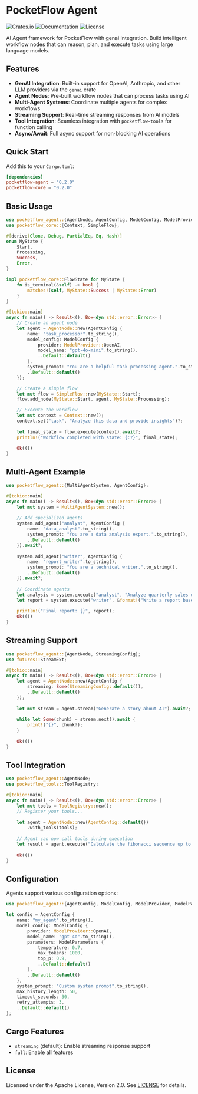 # PocketFlow Agent

[![Crates.io](https://img.shields.io/crates/v/pocketflow-agent.svg)](https://crates.io/crates/pocketflow-agent)
[![Documentation](https://docs.rs/pocketflow-agent/badge.svg)](https://docs.rs/pocketflow-agent)
[![License](https://img.shields.io/crates/l/pocketflow-agent.svg)](https://github.com/longcipher/pocketflow-rs/blob/master/LICENSE)

AI Agent framework for PocketFlow with genai integration. Build intelligent workflow nodes that can reason, plan, and execute tasks using large language models.

## Features

- **GenAI Integration**: Built-in support for OpenAI, Anthropic, and other LLM providers via the `genai` crate
- **Agent Nodes**: Pre-built workflow nodes that can process tasks using AI
- **Multi-Agent Systems**: Coordinate multiple agents for complex workflows
- **Streaming Support**: Real-time streaming responses from AI models
- **Tool Integration**: Seamless integration with `pocketflow-tools` for function calling
- **Async/Await**: Full async support for non-blocking AI operations

## Quick Start

Add this to your `Cargo.toml`:

```toml
[dependencies]
pocketflow-agent = "0.2.0"
pocketflow-core = "0.2.0"
```

## Basic Usage

```rust
use pocketflow_agent::{AgentNode, AgentConfig, ModelConfig, ModelProvider};
use pocketflow_core::{Context, SimpleFlow};

#[derive(Clone, Debug, PartialEq, Eq, Hash)]
enum MyState {
    Start,
    Processing,
    Success,
    Error,
}

impl pocketflow_core::FlowState for MyState {
    fn is_terminal(&self) -> bool {
        matches!(self, MyState::Success | MyState::Error)
    }
}

#[tokio::main]
async fn main() -> Result<(), Box<dyn std::error::Error>> {
    // Create an agent node
    let agent = AgentNode::new(AgentConfig {
        name: "task_processor".to_string(),
        model_config: ModelConfig {
            provider: ModelProvider::OpenAI,
            model_name: "gpt-4o-mini".to_string(),
            ..Default::default()
        },
        system_prompt: "You are a helpful task processing agent.".to_string(),
        ..Default::default()
    });

    // Create a simple flow
    let mut flow = SimpleFlow::new(MyState::Start);
    flow.add_node(MyState::Start, agent, MyState::Processing);

    // Execute the workflow
    let mut context = Context::new();
    context.set("task", "Analyze this data and provide insights")?;
    
    let final_state = flow.execute(context).await?;
    println!("Workflow completed with state: {:?}", final_state);

    Ok(())
}
```

## Multi-Agent Example

```rust
use pocketflow_agent::{MultiAgentSystem, AgentConfig};

#[tokio::main]
async fn main() -> Result<(), Box<dyn std::error::Error>> {
    let mut system = MultiAgentSystem::new();
    
    // Add specialized agents
    system.add_agent("analyst", AgentConfig {
        name: "data_analyst".to_string(),
        system_prompt: "You are a data analysis expert.".to_string(),
        ..Default::default()
    }).await?;
    
    system.add_agent("writer", AgentConfig {
        name: "report_writer".to_string(),
        system_prompt: "You are a technical writer.".to_string(),
        ..Default::default()
    }).await?;
    
    // Coordinate agents
    let analysis = system.execute("analyst", "Analyze quarterly sales data").await?;
    let report = system.execute("writer", &format!("Write a report based on: {}", analysis)).await?;
    
    println!("Final report: {}", report);
    Ok(())
}
```

## Streaming Support

```rust
use pocketflow_agent::{AgentNode, StreamingConfig};
use futures::StreamExt;

#[tokio::main]
async fn main() -> Result<(), Box<dyn std::error::Error>> {
    let agent = AgentNode::new(AgentConfig {
        streaming: Some(StreamingConfig::default()),
        ..Default::default()
    });
    
    let mut stream = agent.stream("Generate a story about AI").await?;
    
    while let Some(chunk) = stream.next().await {
        print!("{}", chunk?);
    }
    
    Ok(())
}
```

## Tool Integration

```rust
use pocketflow_agent::AgentNode;
use pocketflow_tools::ToolRegistry;

#[tokio::main]
async fn main() -> Result<(), Box<dyn std::error::Error>> {
    let mut tools = ToolRegistry::new();
    // Register your tools...
    
    let agent = AgentNode::new(AgentConfig::default())
        .with_tools(tools);
    
    // Agent can now call tools during execution
    let result = agent.execute("Calculate the fibonacci sequence up to 10").await?;
    
    Ok(())
}
```

## Configuration

Agents support various configuration options:

```rust
use pocketflow_agent::{AgentConfig, ModelConfig, ModelProvider, ModelParameters};

let config = AgentConfig {
    name: "my_agent".to_string(),
    model_config: ModelConfig {
        provider: ModelProvider::OpenAI,
        model_name: "gpt-4o".to_string(),
        parameters: ModelParameters {
            temperature: 0.7,
            max_tokens: 1000,
            top_p: 0.9,
            ..Default::default()
        },
        ..Default::default()
    },
    system_prompt: "Custom system prompt".to_string(),
    max_history_length: 50,
    timeout_seconds: 30,
    retry_attempts: 3,
    ..Default::default()
};
```

## Cargo Features

- `streaming` (default): Enable streaming response support
- `full`: Enable all features

## License

Licensed under the Apache License, Version 2.0. See [LICENSE](../LICENSE) for details.
